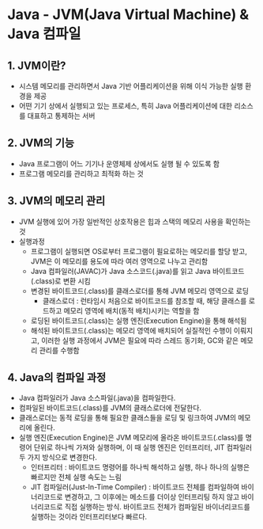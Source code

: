 # Java - JVM(Java Virtual Machine) & Java 컴파일

## 1. JVM이란?

- 시스템 메모리를 관리하면서 Java 기반 어플리케이션을 위해 이식 가능한 실행 환경을 제공
- 어떤 기기 상에서 실행되고 있는 프로세스, 특히 Java 어플리케이션에 대한 리소스를 대표하고 통제하는 서버

## 2. JVM의 기능
- Java 프로그램이 어느 기기나 운영체제 상에서도 실행 될 수 있도록 함
- 프로그램 메모리를 관리하고 최적화 하는 것

## 3. JVM의 메모리 관리
- JVM 실행에 있어 가장 일반적인 상호작용은 힙과 스택의 메모리 사용을 확인하는 것
- 실행과정
  - 프로그램이 실행되면 OS로부터 프로그램이 필요로하는 메모리를 할당 받고, JVM은 이 메모리를 용도에 따라 여러 영역으로 나누고 관리함
  - Java 컴파일러(JAVAC)가 Java 소스코드(.java)를 읽고 Java 바이트코드(.class)로 변환 시킴
  - 변경된 바이트코드(.class)를 클래스로더를 통해 JVM 메모리 영역으로 로딩
    - 클래스로더 : 런타임시 처음으로 바이트코드를 참조할 때, 해당 클래스를 로드하고 메모리 영역에 배치(동적 배치)시키는 역할을 함
  - 로딩된 바이트코드(.class)는 실행 엔진(Execution Engine)을 통해 해석됨
  - 해석된 바이트코드(.class)는 메모리 영역에 배치되어 실질적인 수행이 이뤄지고, 이러한 실행 과정에서 JVM은 필요에 따라 스레드 동기화, GC와 같은 메모리 관리를 수행함

## 4. Java의 컴파일 과정
- Java 컴파일러가 Java 소스파일(.java)을 컴파일한다.
- 컴파일된 바이트코드(.class)를 JVM의 클래스로더에 전달한다.
- 클래스로더는 동적 로딩을 통해 필요한 클래스들을 로딩 및 링크하여 JVM의 메모리에 올린다.
- 실행 엔진(Execution Engine)은 JVM 메모리에 올라온 바이트코드(.class)를 명령어 단위로 하나씩 가져와 실행하며, 이 때 실행 엔진은 인터프리터, JIT 컴파일러 두 가지 방식으로 변경한다.
  - 인터프리터 : 바이트코드 명령어를 하나씩 해석하고 실행, 하나 하나의 실행은 빠르지만 전체 실행 속도는 느림
  - JIT 컴파일러(Just-In-Time Compiler) : 바이트코드 전체를 컴파일하여 바이너리코드로 변경하고, 그 이후에는 메소드를 더이상 인터프리팅 하지 않고 바이너리코드로 직접 실행하는 방식. 바이트코드 전체가 컴파일된 바이너리코드를 실행하는 것이라 인터프리터보다 빠르다.